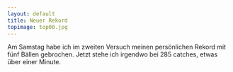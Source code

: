 ```yaml
---
layout: default
title: Neuer Rekord
topimage: top00.jpg
---
```


Am Samstag habe ich im zweiten Versuch meinen persönlichen Rekord mit fünf Bällen gebrochen.
Jetzt stehe ich irgendwo bei 285 catches, etwas über einer Minute.
